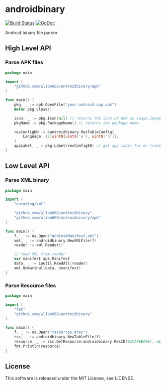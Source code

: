androidbinary
=====

[![Build Status](https://github.com/wlibo666/androidbinary/workflows/Test/badge.svg)](https://github.com/wlibo666/androidbinary/actions)
[![GoDoc](https://godoc.org/github.com/wlibo666/androidbinary?status.svg)](https://godoc.org/github.com/wlibo666/androidbinary)

Android binary file parser

## High Level API

### Parse APK files

``` go
package main

import (
	"github.com/wlibo666/androidbinary/apk"
)

func main() {
	pkg, _ := apk.OpenFile("your-android-app.apk")
	defer pkg.Close()

	icon, _ := pkg.Icon(nil) // returns the icon of APK as image.Image
	pkgName := pkg.PackageName() // returns the package name

	resConfigEN := &androidbinary.ResTableConfig{
		Language: [2]uint8{uint8('e'), uint8('n')},
	}
	appLabel, _ = pkg.Label(resConfigEN) // get app label for en translation
}
```

## Low Level API

### Parse XML binary

``` go
package main

import (
	"encoding/xml"

	"github.com/wlibo666/androidbinary"
	"github.com/wlibo666/androidbinary/apk"
)

func main() {
	f, _ := os.Open("AndroidManifest.xml")
	xml, _ := androidbinary.NewXMLFile(f)
	reader := xml.Reader()

	// read XML from reader
	var manifest apk.Manifest
	data, _ := ioutil.ReadAll(reader)
	xml.Unmarshal(data, &manifest)
}
```

### Parse Resource files

``` go
package main

import (
	"fmt"
	"github.com/wlibo666/androidbinary"
)

func main() {
	f, _ := os.Open("resources.arsc")
	rsc, _ := androidbinary.NewTableFile(f)
	resource, _ := rsc.GetResource(androidbinary.ResID(0xCAFEBABE), nil)
	fmt.Println(resource)
}
```

## License

This software is released under the MIT License, see LICENSE.
